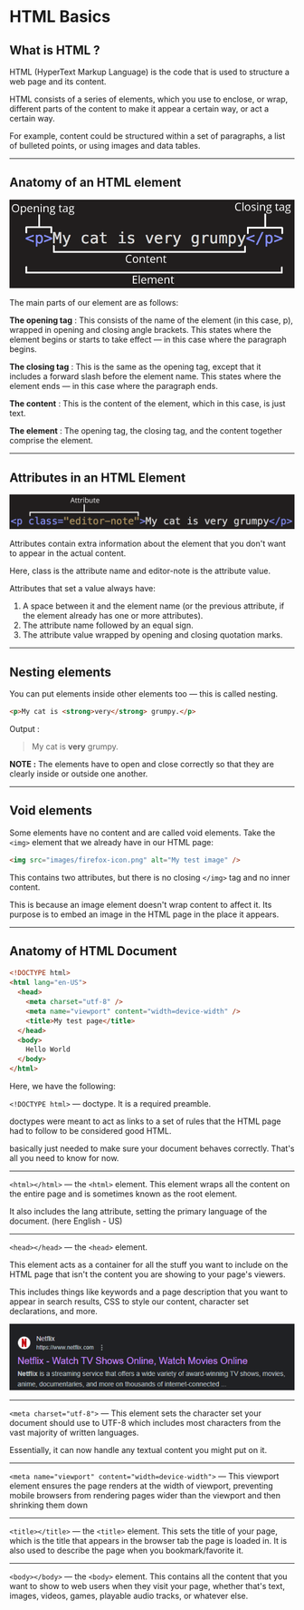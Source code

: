 # HTML Basics

## What is HTML ?
HTML (HyperText Markup Language) is the code that is used to structure a web page and its content. 

HTML consists of a series of elements, which you use to enclose, or wrap, different parts of the content to make it appear a certain way, or act a certain way. 

For example, content could be structured within a set of paragraphs, a list of bulleted points, or using images and data tables.

---
## Anatomy of an HTML element

![element Anatomy](elementAnatomy.png)

The main parts of our element are as follows:

**The opening tag** : This consists of the name of the element (in this case, p), wrapped in opening and closing angle brackets. This states where the element begins or starts to take effect — in this case where the paragraph begins.

**The closing tag** : This is the same as the opening tag, except that it includes a forward slash before the element name. This states where the element ends — in this case where the paragraph ends. 

**The content** : This is the content of the element, which in this case, is just text.

**The element** : The opening tag, the closing tag, and the content together comprise the element.

---
## Attributes in an HTML Element

![attribute](attribute.png)

Attributes contain extra information about the element that you don't want to appear in the actual content. 

Here, class is the attribute name and editor-note is the attribute value.

Attributes that set a value always have:

1. A space between it and the element name (or the previous attribute, if the element already has one or more attributes).
2. The attribute name followed by an equal sign.
3. The attribute value wrapped by opening and closing quotation marks.

---
## Nesting elements
You can put elements inside other elements too — this is called nesting.

``` html
<p>My cat is <strong>very</strong> grumpy.</p>
```
Output :
> <p>My cat is <strong>very</strong> grumpy.</p>

**NOTE :**
The elements have to open and close correctly so that they are clearly inside or outside one another.

---
## Void elements
Some elements have no content and are called void elements. 
Take the `<img>` element that we already have in our HTML page:

```html
<img src="images/firefox-icon.png" alt="My test image" />
```

This contains two attributes, but there is no closing `</img>` tag and no inner content. 

This is because an image element doesn't wrap content to affect it. Its purpose is to embed an image in the HTML page in the place it appears.

---

## Anatomy of HTML Document
```html
<!DOCTYPE html>
<html lang="en-US">
  <head>
    <meta charset="utf-8" />
    <meta name="viewport" content="width=device-width" />
    <title>My test page</title>
  </head>
  <body>
    Hello World
  </body>
</html>
```
Here, we have the following:

`<!DOCTYPE html>`  — doctype. 
It is a required preamble. 

doctypes were meant to act as links to a set of rules that the HTML page had to follow to be considered good HTML.

basically just needed to make sure your document behaves correctly. That's all you need to know for now.

---
`<html></html>` — the `<html>` element. 
This element wraps all the content on the entire page and is sometimes known as the root element. 

It also includes the lang attribute, setting the primary language of the document.
(here English - US)

---
`<head></head>` — the `<head>` element. 

This element acts as a container for all the stuff you want to include on the HTML page that isn't the content you are showing to your page's viewers. 

This includes things like keywords and a page description that you want to appear in search results, CSS to style our content, character set declarations, and more.

![netflix](netflix.png)

---
`<meta charset="utf-8">` — This element sets the character set your document should use to UTF-8 which includes most characters from the vast majority of written languages.

 Essentially, it can now handle any textual content you might put on it. 

---
`<meta name="viewport" content="width=device-width">` — This viewport element ensures the page renders at the width of viewport, preventing mobile browsers from rendering pages wider than the viewport and then shrinking them down

---
`<title></title>` — the `<title>` element. This sets the title of your page, which is the title that appears in the browser tab the page is loaded in. It is also used to describe the page when you bookmark/favorite it.

---
`<body></body>` — the `<body>` element. This contains all the content that you want to show to web users when they visit your page, whether that's text, images, videos, games, playable audio tracks, or whatever else.
